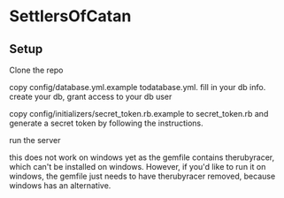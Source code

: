 SettlersOfCatan
===============

## Setup
Clone the repo

copy config/database.yml.example todatabase.yml. fill in your db info. create your db, grant access to your db user

copy config/initializers/secret_token.rb.example to secret_token.rb and generate a secret token by following the instructions.

run the server

this does not work on windows yet as the gemfile contains therubyracer, which can't be installed on windows. However, if you'd like to run it on windows, the gemfile just needs to have therubyracer removed, because windows has an alternative.
